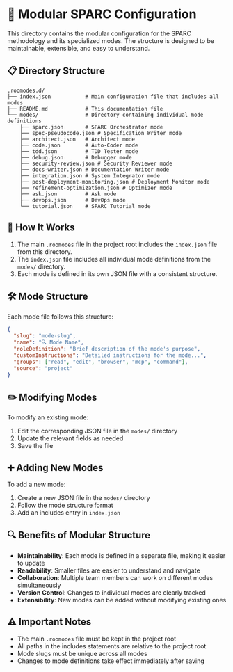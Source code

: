 # 📁 Modular SPARC Configuration

This directory contains the modular configuration for the SPARC methodology and its specialized modes. The structure is designed to be maintainable, extensible, and easy to understand.

## 📋 Directory Structure

```
.roomodes.d/
├── index.json           # Main configuration file that includes all modes
├── README.md            # This documentation file
└── modes/               # Directory containing individual mode definitions
    ├── sparc.json       # SPARC Orchestrator mode
    ├── spec-pseudocode.json # Specification Writer mode
    ├── architect.json   # Architect mode
    ├── code.json        # Auto-Coder mode
    ├── tdd.json         # TDD Tester mode
    ├── debug.json       # Debugger mode
    ├── security-review.json # Security Reviewer mode
    ├── docs-writer.json # Documentation Writer mode
    ├── integration.json # System Integrator mode
    ├── post-deployment-monitoring.json # Deployment Monitor mode
    ├── refinement-optimization.json # Optimizer mode
    ├── ask.json         # Ask mode
    ├── devops.json      # DevOps mode
    └── tutorial.json    # SPARC Tutorial mode
```

## 🔄 How It Works

1. The main `.roomodes` file in the project root includes the `index.json` file from this directory.
2. The `index.json` file includes all individual mode definitions from the `modes/` directory.
3. Each mode is defined in its own JSON file with a consistent structure.

## 🛠️ Mode Structure

Each mode file follows this structure:

```json
{
  "slug": "mode-slug",
  "name": "🔍 Mode Name",
  "roleDefinition": "Brief description of the mode's purpose",
  "customInstructions": "Detailed instructions for the mode...",
  "groups": ["read", "edit", "browser", "mcp", "command"],
  "source": "project"
}
```

## ✏️ Modifying Modes

To modify an existing mode:
1. Edit the corresponding JSON file in the `modes/` directory
2. Update the relevant fields as needed
3. Save the file

## ➕ Adding New Modes

To add a new mode:
1. Create a new JSON file in the `modes/` directory
2. Follow the mode structure format
3. Add an includes entry in `index.json`

## 🔍 Benefits of Modular Structure

- **Maintainability**: Each mode is defined in a separate file, making it easier to update
- **Readability**: Smaller files are easier to understand and navigate
- **Collaboration**: Multiple team members can work on different modes simultaneously
- **Version Control**: Changes to individual modes are clearly tracked
- **Extensibility**: New modes can be added without modifying existing ones

## ⚠️ Important Notes

- The main `.roomodes` file must be kept in the project root
- All paths in the includes statements are relative to the project root
- Mode slugs must be unique across all modes
- Changes to mode definitions take effect immediately after saving